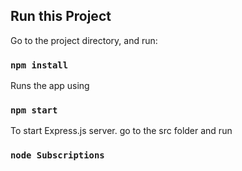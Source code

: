## Run this Project

Go to the project directory, and run:

### `npm install`

Runs the app using <br />

### `npm start`

To start Express.js server. go to the src folder and run <br />

### `node Subscriptions`

